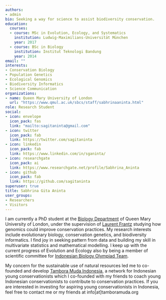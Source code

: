 ```yaml
---
authors:
- admin
bio: Seeking a way for science to assist biodiversity conservation.
education:
  courses:
  - course: MSc in Evolution, Ecology, and Systematics
    institution: Ludwig-Maximilians-Universität München
    year: 2017
  - course: BSc in Biology
    institution: Institut Teknologi Bandung
    year: 2014
email: ""
interests:
- Conservation Biology
- Population Genetics
- Ecological Genomics
- Biodiversity Informatics
- Science Communication
organizations:	
- name: Queen Mary University of London
  url: "https://www.qmul.ac.uk/sbcs/staff/sabhrinaaninta.html"
role: Research Student
social:
- icon: envelope
  icon_pack: fas
  link: "mailto:sagitaninta@gmail.com"
- icon: twitter
  icon_pack: fab
  link: https://twitter.com/sagitaninta
- icon: linkedin
  icon_pack: fab
  link: https://www.linkedin.com/in/sganinta/
- icon: researchgate
  icon_pack: ai
  link: https://www.researchgate.net/profile/Sabhrina_Aninta
- icon: github
  icon_pack: fab
  link: https://github.com/sagitaninta
superuser: true
title: Sabhrina Gita Aninta
user_groups:
- Researchers
- Visitors
---
```


I am currently a PhD student at the [Biology Department](https://www.qmul.ac.uk/sbcs/about-us/our-departments/biology/) of Queen Mary University of London, under the supervision of [Laurent Frantz](https://www.qmul.ac.uk/sbcs/staff/laurentfrantz.html) studying how genomics could improve conservation practices. My research interests include evolutionary biology, conservation genetics, and biodiversity informatics. I find joy in seeking pattern from data and building my skill in multivariate statistics and mathematical modelling. I keep up with the current progress of Evolution and Ecology also by being a member of scientific committee for [Indonesian Biology Olympiad Team](http://tobi.or.id).

My concern for the sustainable use of natural resources led me to co-founded and develop [Tambora Muda Indonesia](http://www.tamboramuda.org), a network for Indonesian young conservationists which I co-founded with my friends to coach young Indonesian conservationists to contribute to conservation practices. If you are interested in investing for aspiring young conservationists in Indonesia, feel free to contact me or my friends at info[at]tamboramuda.org